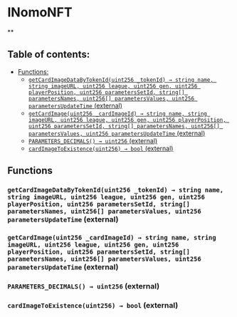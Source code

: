 # INomoNFT
**


## Table of contents:
- [Functions:](#functions)
  - [`getCardImageDataByTokenId(uint256 _tokenId) → string name, string imageURL, uint256 league, uint256 gen, uint256 playerPosition, uint256 parametersSetId, string[] parametersNames, uint256[] parametersValues, uint256 parametersUpdateTime` (external) ](#inomonft-getcardimagedatabytokenid-uint256-)
  - [`getCardImage(uint256 _cardImageId) → string name, string imageURL, uint256 league, uint256 gen, uint256 playerPosition, uint256 parametersSetId, string[] parametersNames, uint256[] parametersValues, uint256 parametersUpdateTime` (external) ](#inomonft-getcardimage-uint256-)
  - [`PARAMETERS_DECIMALS() → uint256` (external) ](#inomonft-parameters_decimals--)
  - [`cardImageToExistence(uint256) → bool` (external) ](#inomonft-cardimagetoexistence-uint256-)


## Functions <a name="functions"></a>

### `getCardImageDataByTokenId(uint256 _tokenId) → string name, string imageURL, uint256 league, uint256 gen, uint256 playerPosition, uint256 parametersSetId, string[] parametersNames, uint256[] parametersValues, uint256 parametersUpdateTime` (external) <a name="inomonft-getcardimagedatabytokenid-uint256-"></a>


### `getCardImage(uint256 _cardImageId) → string name, string imageURL, uint256 league, uint256 gen, uint256 playerPosition, uint256 parametersSetId, string[] parametersNames, uint256[] parametersValues, uint256 parametersUpdateTime` (external) <a name="inomonft-getcardimage-uint256-"></a>


### `PARAMETERS_DECIMALS() → uint256` (external) <a name="inomonft-parameters_decimals--"></a>


### `cardImageToExistence(uint256) → bool` (external) <a name="inomonft-cardimagetoexistence-uint256-"></a>

